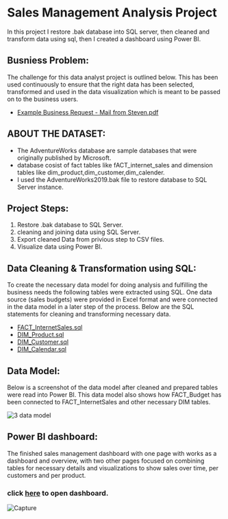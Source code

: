 # Sales Management Analysis Project
In this project I restore .bak database into SQL server, then cleaned and transform data using sql, then I created a dashboard using Power BI.

## Busniess Problem:
The challenge for this data analyst project is outlined below. This has been used continuously to ensure that the right data has been selected, transformed and used in the data visualization which is meant to be passed on to the business users.
* [Example Business Request - Mail from Steven.pdf](https://github.com/elsayed100/sales-management-analysis-project/blob/main/Business%20Model/Example%20Business%20Request%20-%20Mail%20from%20Steven.pdf)

## ABOUT THE DATASET:
* The AdventureWorks database are sample databases that were originally published by Microsoft.
* database cosist of fact tables like fACT_internet_sales and dimension tables like dim_product,dim_customer,dim_calender.
* I used the AdventureWorks2019.bak file to restore database to SQL Server instance.


## Project Steps:
1. Restore .bak database to SQL Server.
2. cleaning and joining data using SQL Server.
3. Export cleaned Data from privious step to CSV files.
4. Visualize data using Power BI.

## Data Cleaning & Transformation using SQL:
To create the necessary data model for doing analysis and fulfilling the business needs the following tables were extracted using SQL.
One data source (sales budgets) were provided in Excel format and were connected in the data model in a later step of the process.
Below are the SQL statements for cleaning and transforming necessary data.
* [FACT_InternetSales.sql](https://github.com/elsayed100/sales-management-analysis-project/blob/main/SQL%20Script/FACT_InternetSales.sql)
* [DIM_Product.sql](https://github.com/elsayed100/sales-management-analysis-project/blob/main/SQL%20Script/DIM_Product.sql)
* [DIM_Customer.sql](https://github.com/elsayed100/sales-management-analysis-project/blob/main/SQL%20Script/DIM_Customer.sql)
* [DIM_Calendar.sql](https://github.com/elsayed100/sales-management-analysis-project/blob/main/SQL%20Script/DIM_Calendar.sql)

## Data Model:
Below is a screenshot of the data model after cleaned and prepared tables were read into Power BI.
This data model also shows how FACT_Budget has been connected to FACT_InternetSales and other necessary DIM tables.

![3 data model](https://user-images.githubusercontent.com/104726222/166444570-0a9400f3-d3b5-44d6-9f84-16f2fdd51faf.PNG)


## Power BI dashboard:
The finished sales management dashboard with one page with works as a dashboard and overview, with two other pages focused on combining tables for necessary details and visualizations to show sales over time, per customers and per product.

### click [here](https://app.powerbi.com/view?r=eyJrIjoiMjEyN2ZjOTctZjIyOC00MDczLTk1OTEtOTg5NTZlYzRkZjQ2IiwidCI6ImQzMTdiNDI0LWY4NDktNDk1Ni04NzIwLTAyZWNjOWIyNjJhYiJ9&pageName=ReportSection) to open dashboard.
![Capture](https://user-images.githubusercontent.com/104726222/166442553-74622ca0-f7e0-49c7-96f6-6511b675e121.PNG)


